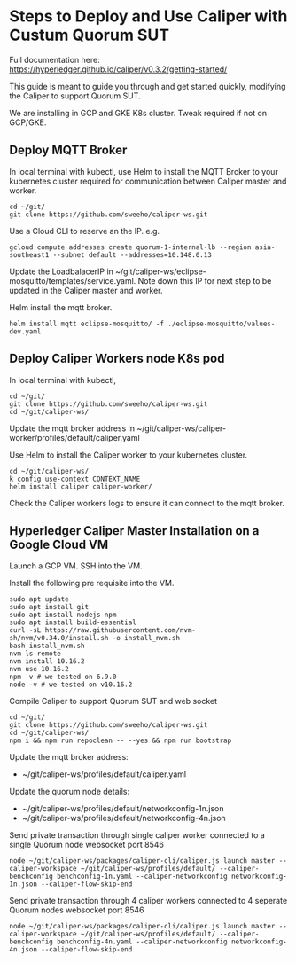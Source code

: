 # Steps to Deploy and Use Caliper with Custum Quorum SUT

Full documentation here: https://hyperledger.github.io/caliper/v0.3.2/getting-started/

This guide is meant to guide you through and get started quickly, modifying the Caliper to support Quorum SUT.

We are installing in GCP and GKE K8s cluster. Tweak required if not on GCP/GKE.

## Deploy MQTT Broker
In local terminal with kubectl, use Helm to install the MQTT Broker to your kubernetes cluster required for communication between Caliper master and worker.

```
cd ~/git/
git clone https://github.com/sweeho/caliper-ws.git
```
Use a Cloud CLI to reserve an the IP. e.g.
```
gcloud compute addresses create quorum-1-internal-lb --region asia-southeast1 --subnet default --addresses=10.148.0.13
```

Update the LoadbalacerIP in ~/git/caliper-ws/eclipse-mosquitto/templates/service.yaml. Note down this IP for next step to be updated in the Caliper master and worker.

Helm install the mqtt broker.
```
helm install mqtt eclipse-mosquitto/ -f ./eclipse-mosquitto/values-dev.yaml 
```

## Deploy Caliper Workers node K8s pod 
In local terminal with kubectl,

```
cd ~/git/
git clone https://github.com/sweeho/caliper-ws.git
cd ~/git/caliper-ws/
```

Update the mqtt broker address in ~/git/caliper-ws/caliper-worker/profiles/default/caliper.yaml

Use Helm to install the Caliper worker to your kubernetes cluster.
```
cd ~/git/caliper-ws/
k config use-context CONTEXT_NAME
helm install caliper caliper-worker/
```

Check the Caliper workers logs to ensure it can connect to the mqtt broker.


## Hyperledger Caliper Master Installation on a Google Cloud VM

Launch a GCP VM. SSH into the VM.

Install the following pre requisite into the VM.

```
sudo apt update
sudo apt install git
sudo apt install nodejs npm
sudo apt install build-essential
curl -sL https://raw.githubusercontent.com/nvm-sh/nvm/v0.34.0/install.sh -o install_nvm.sh
bash install_nvm.sh
nvm ls-remote
nvm install 10.16.2
nvm use 10.16.2
npm -v # we tested on 6.9.0
node -v # we tested on v10.16.2
```

Compile Caliper to support Quorum SUT and web socket
```
cd ~/git/
git clone https://github.com/sweeho/caliper-ws.git
cd ~/git/caliper-ws/
npm i && npm run repoclean -- --yes && npm run bootstrap
```

Update the mqtt broker address: 
- ~/git/caliper-ws/profiles/default/caliper.yaml

Update the quorum node details:
- ~/git/caliper-ws/profiles/default/networkconfig-1n.json
- ~/git/caliper-ws/profiles/default/networkconfig-4n.json

Send private transaction through single caliper worker connected to a single Quorum node websocket port 8546
```
node ~/git/caliper-ws/packages/caliper-cli/caliper.js launch master --caliper-workspace ~/git/caliper-ws/profiles/default/ --caliper-benchconfig benchconfig-1n.yaml --caliper-networkconfig networkconfig-1n.json --caliper-flow-skip-end 
```

Send private transaction through 4 caliper workers connected to 4 seperate Quorum nodes websocket port 8546
```
node ~/git/caliper-ws/packages/caliper-cli/caliper.js launch master --caliper-workspace ~/git/caliper-ws/profiles/default/ --caliper-benchconfig benchconfig-4n.yaml --caliper-networkconfig networkconfig-4n.json --caliper-flow-skip-end 
```
